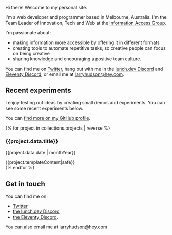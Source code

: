 <div class="photo"><img src="/images/Larry_2020.jpg" alt=""></div>

Hi there! Welcome to my personal site.

I'm a web developer and programmer based in Melbourne, Australia. I'm the Team Leader of Innovation, Tech and Web at the [Information Access Group](https://www.informationaccessgroup.com/).

I'm passionate about:

- making information more accessible by offering it in different formats
- creating tools to automate repetitive tasks, so creative people can focus on being creative
- sharing knowledge and encouraging a positive team culture.

You can find me on [Twitter](https://www.twitter.com/larryhudsondev), hang out with me in the [lunch.dev Discord](https://events.lunch.dev/) and [Eleventy Discord](https://www.11ty.dev/blog/discord), or email me at [larryhudson@hey.com](mailto:larryhudson@hey.com).

## Recent experiments

I enjoy testing out ideas by creating small demos and experiments. You can see some recent experiments below.

You can [find more on my GitHub profile](https://github.com/larryhudson/).

{% for project in collections.projects | reverse %}

<div class="project">
<h3>{{project.data.title}}</h3>
<p class="pull-up smaller">{{project.data.date | monthYear}}</p>
{{project.templateContent|safe}}
</div>
{% endfor %}

## Get in touch

You can find me on:

- [Twitter](https://www.twitter.com/larryhudsondev)
- [the lunch.dev Discord](https://events.lunch.dev/)
- [the Eleventy Discord](https://www.11ty.dev/blog/discord/).

You can also email me at [larryhudson@hey.com](mailto:larryhudson@hey.com)
